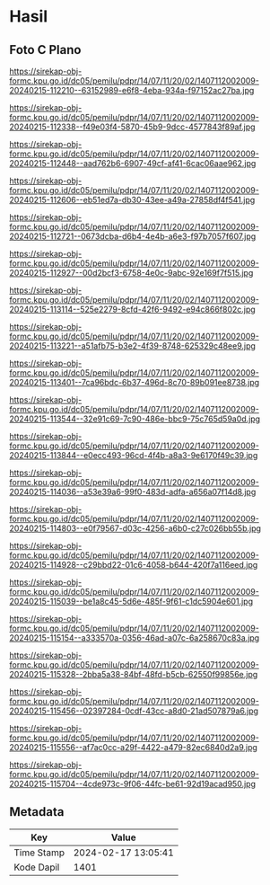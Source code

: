# Hasil

## Foto C Plano

https://sirekap-obj-formc.kpu.go.id/dc05/pemilu/pdpr/14/07/11/20/02/1407112002009-20240215-112210--63152989-e6f8-4eba-934a-f97152ac27ba.jpg

https://sirekap-obj-formc.kpu.go.id/dc05/pemilu/pdpr/14/07/11/20/02/1407112002009-20240215-112338--f49e03f4-5870-45b9-9dcc-4577843f89af.jpg

https://sirekap-obj-formc.kpu.go.id/dc05/pemilu/pdpr/14/07/11/20/02/1407112002009-20240215-112448--aad762b6-6907-49cf-af41-6cac06aae962.jpg

https://sirekap-obj-formc.kpu.go.id/dc05/pemilu/pdpr/14/07/11/20/02/1407112002009-20240215-112606--eb51ed7a-db30-43ee-a49a-27858df4f541.jpg

https://sirekap-obj-formc.kpu.go.id/dc05/pemilu/pdpr/14/07/11/20/02/1407112002009-20240215-112721--0673dcba-d6b4-4e4b-a6e3-f97b7057f607.jpg

https://sirekap-obj-formc.kpu.go.id/dc05/pemilu/pdpr/14/07/11/20/02/1407112002009-20240215-112927--00d2bcf3-6758-4e0c-9abc-92e169f7f515.jpg

https://sirekap-obj-formc.kpu.go.id/dc05/pemilu/pdpr/14/07/11/20/02/1407112002009-20240215-113114--525e2279-8cfd-42f6-9492-e94c866f802c.jpg

https://sirekap-obj-formc.kpu.go.id/dc05/pemilu/pdpr/14/07/11/20/02/1407112002009-20240215-113221--a51afb75-b3e2-4f39-8748-625329c48ee9.jpg

https://sirekap-obj-formc.kpu.go.id/dc05/pemilu/pdpr/14/07/11/20/02/1407112002009-20240215-113401--7ca96bdc-6b37-496d-8c70-89b091ee8738.jpg

https://sirekap-obj-formc.kpu.go.id/dc05/pemilu/pdpr/14/07/11/20/02/1407112002009-20240215-113544--32e91c69-7c90-486e-bbc9-75c765d59a0d.jpg

https://sirekap-obj-formc.kpu.go.id/dc05/pemilu/pdpr/14/07/11/20/02/1407112002009-20240215-113844--e0ecc493-96cd-4f4b-a8a3-9e6170f49c39.jpg

https://sirekap-obj-formc.kpu.go.id/dc05/pemilu/pdpr/14/07/11/20/02/1407112002009-20240215-114036--a53e39a6-99f0-483d-adfa-a656a07f14d8.jpg

https://sirekap-obj-formc.kpu.go.id/dc05/pemilu/pdpr/14/07/11/20/02/1407112002009-20240215-114803--e0f79567-d03c-4256-a6b0-c27c026bb55b.jpg

https://sirekap-obj-formc.kpu.go.id/dc05/pemilu/pdpr/14/07/11/20/02/1407112002009-20240215-114928--c29bbd22-01c6-4058-b644-420f7a116eed.jpg

https://sirekap-obj-formc.kpu.go.id/dc05/pemilu/pdpr/14/07/11/20/02/1407112002009-20240215-115039--be1a8c45-5d6e-485f-9f61-c1dc5904e601.jpg

https://sirekap-obj-formc.kpu.go.id/dc05/pemilu/pdpr/14/07/11/20/02/1407112002009-20240215-115154--a333570a-0356-46ad-a07c-6a258670c83a.jpg

https://sirekap-obj-formc.kpu.go.id/dc05/pemilu/pdpr/14/07/11/20/02/1407112002009-20240215-115328--2bba5a38-84bf-48fd-b5cb-62550f99856e.jpg

https://sirekap-obj-formc.kpu.go.id/dc05/pemilu/pdpr/14/07/11/20/02/1407112002009-20240215-115456--02397284-0cdf-43cc-a8d0-21ad507879a6.jpg

https://sirekap-obj-formc.kpu.go.id/dc05/pemilu/pdpr/14/07/11/20/02/1407112002009-20240215-115556--af7ac0cc-a29f-4422-a479-82ec6840d2a9.jpg

https://sirekap-obj-formc.kpu.go.id/dc05/pemilu/pdpr/14/07/11/20/02/1407112002009-20240215-115704--4cde973c-9f06-44fc-be61-92d19acad950.jpg


## Metadata

| Key        | Value               |
| ---------- | ------------------- |
| Time Stamp | 2024-02-17 13:05:41 |
| Kode Dapil | 1401                |




